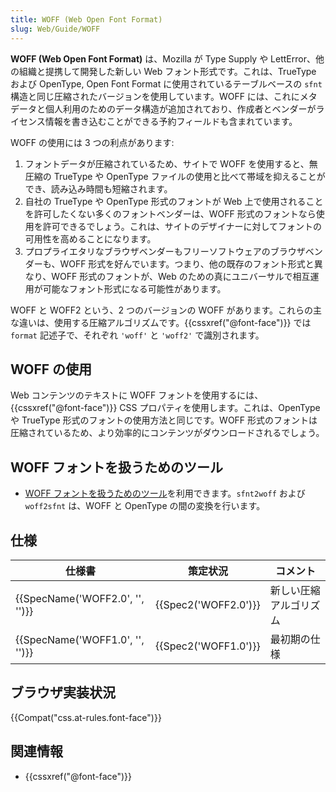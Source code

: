 ```yaml
---
title: WOFF (Web Open Font Format)
slug: Web/Guide/WOFF
---
```


**WOFF (Web Open Font Format)** は、Mozilla が Type Supply や LettError、他の組織と提携して開発した新しい Web フォント形式です。これは、TrueType および OpenType, Open Font Format に使用されているテーブルベースの `sfnt` 構造と同じ圧縮されたバージョンを使用しています。WOFF には、これにメタデータと個人利用のためのデータ構造が追加されており、作成者とベンダーがライセンス情報を書き込むことができる予約フィールドも含まれています。

WOFF の使用には 3 つの利点があります:

1. フォントデータが圧縮されているため、サイトで WOFF を使用すると、無圧縮の TrueType や OpenType ファイルの使用と比べて帯域を抑えることができ、読み込み時間も短縮されます。
2. 自社の TrueType や OpenType 形式のフォントが Web 上で使用されることを許可したくない多くのフォントベンダーは、WOFF 形式のフォントなら使用を許可できるでしょう。これは、サイトのデザイナーに対してフォントの可用性を高めることになります。
3. プロプライエタリなブラウザベンダーもフリーソフトウェアのブラウザベンダーも、WOFF 形式を好んでいます。つまり、他の既存のフォント形式と異なり、WOFF 形式のフォントが、Web のための真にユニバーサルで相互運用が可能なフォント形式になる可能性があります。

WOFF と WOFF2 という、2 つのバージョンの WOFF があります。これらの主な違いは、使用する圧縮アルゴリズムです。{{cssxref("@font-face")}} では `format` 記述子で、それぞれ `'woff'` と `'woff2'` で識別されます。

## WOFF の使用

Web コンテンツのテキストに WOFF フォントを使用するには、{{cssxref("@font-face")}} CSS プロパティを使用します。これは、OpenType や TrueType 形式のフォントの使用方法と同じです。WOFF 形式のフォントは圧縮されているため、より効率的にコンテンツがダウンロードされるでしょう。

## WOFF フォントを扱うためのツール

- [WOFF フォントを扱うためのツール](https://github.com/odemiral/woff2sfnt-sfnt2woff)を利用できます。`sfnt2woff` および `woff2sfnt` は、WOFF と OpenType の間の変換を行います。

## 仕様

| 仕様書                                   | 策定状況                     | コメント               |
| ---------------------------------------- | ---------------------------- | ---------------------- |
| {{SpecName('WOFF2.0', '', '')}} | {{Spec2('WOFF2.0')}} | 新しい圧縮アルゴリズム |
| {{SpecName('WOFF1.0', '', '')}} | {{Spec2('WOFF1.0')}} | 最初期の仕様           |

## ブラウザ実装状況

{{Compat("css.at-rules.font-face")}}

## 関連情報

- {{cssxref("@font-face")}}
